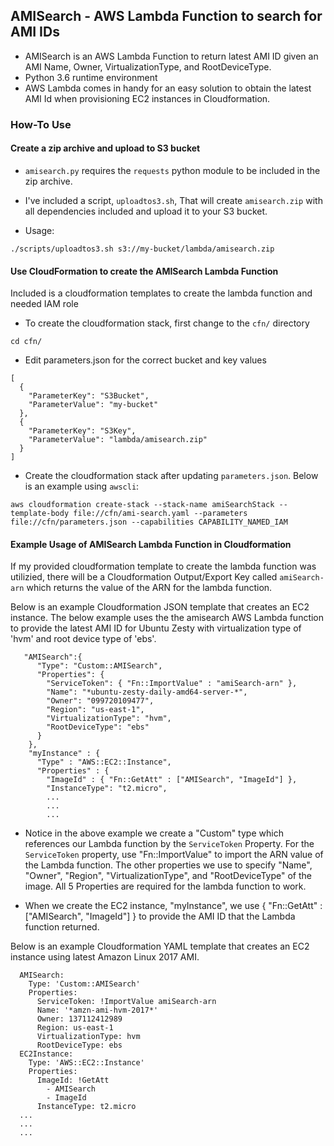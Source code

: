 ## AMISearch - AWS Lambda Function to search for AMI IDs ##

* AMISearch is an AWS Lambda Function to return latest AMI ID given an AMI Name, Owner, VirtualizationType, and RootDeviceType.
* Python 3.6 runtime environment
* AWS Lambda comes in handy for an easy solution to obtain the latest AMI Id when provisioning EC2 instances in Cloudformation.

### How-To Use ###

#### Create a zip archive and upload to S3 bucket ####

* `amisearch.py` requires the `requests` python module to be included in the zip archive.
* I've included a script, `uploadtos3.sh`, That will create `amisearch.zip` with all dependencies included and upload it to your S3 bucket.

* Usage: 

```
./scripts/uploadtos3.sh s3://my-bucket/lambda/amisearch.zip
```

#### Use CloudFormation to create the AMISearch Lambda Function ####

Included is a cloudformation templates to create the lambda function and needed IAM role

* To create the cloudformation stack, first change to the `cfn/` directory

```
cd cfn/
```

* Edit parameters.json for the correct bucket and key values

```
[                                                                                                                                                     
  {
    "ParameterKey": "S3Bucket",
    "ParameterValue": "my-bucket"
  },
  {
    "ParameterKey": "S3Key",
    "ParameterValue": "lambda/amisearch.zip"
  }
]
```

* Create the cloudformation stack after updating `parameters.json`.  Below is an example using `awscli`:

```
aws cloudformation create-stack --stack-name amiSearchStack --template-body file://cfn/ami-search.yaml --parameters file://cfn/parameters.json --capabilities CAPABILITY_NAMED_IAM
```

#### Example Usage of AMISearch Lambda Function in Cloudformation ####

  If my provided cloudformation template to create the lambda function was utilizied, there will be a Cloudformation Output/Export Key called `amiSearch-arn` which returns the value of the ARN for the lambda function.  
  
  Below is an example Cloudformation JSON template that creates an EC2 instance.  The below example uses the the amisearch AWS Lambda function to provide the latest AMI ID for Ubuntu Zesty with virtualization type of 'hvm' and root device type of 'ebs'.

```
   "AMISearch":{
      "Type": "Custom::AMISearch",
      "Properties": {
        "ServiceToken": { "Fn::ImportValue" : "amiSearch-arn" },
        "Name": "*ubuntu-zesty-daily-amd64-server-*",
        "Owner": "099720109477",
        "Region": "us-east-1",
        "VirtualizationType": "hvm",
        "RootDeviceType": "ebs"
      }
    },
    "myInstance" : {
      "Type" : "AWS::EC2::Instance",
      "Properties" : {
        "ImageId" : { "Fn::GetAtt" : ["AMISearch", "ImageId"] },
        "InstanceType": "t2.micro",
        ...
        ...
        ...
```

* Notice in the above example we create a "Custom" type which references our Lambda function by the `ServiceToken` Property.  For the `ServiceToken` property, use "Fn::ImportValue" to import the ARN value of the Lambda function.  The other properties we use to specify "Name", "Owner", "Region", "VirtualizationType", and "RootDeviceType" of the image.  All 5 Properties are required for the lambda function to work.

* When we create the EC2 instance, "myInstance", we use { "Fn::GetAtt" : ["AMISearch", "ImageId"] } to provide the AMI ID that the Lambda function returned.

Below is an example Cloudformation YAML template that creates an EC2 instance using latest Amazon Linux 2017 AMI.

```
  AMISearch:
    Type: 'Custom::AMISearch'
    Properties:
      ServiceToken: !ImportValue amiSearch-arn
      Name: '*amzn-ami-hvm-2017*'
      Owner: 137112412989
      Region: us-east-1
      VirtualizationType: hvm
      RootDeviceType: ebs
  EC2Instance:
    Type: 'AWS::EC2::Instance'
    Properties:
      ImageId: !GetAtt
        - AMISearch
        - ImageId
      InstanceType: t2.micro
  ...
  ...
  ...

```